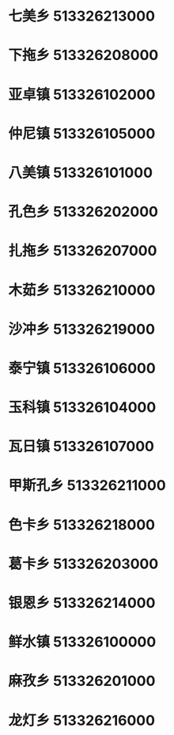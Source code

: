 # 七美乡 513326213000
# 下拖乡 513326208000
# 亚卓镇 513326102000
# 仲尼镇 513326105000
# 八美镇 513326101000
# 孔色乡 513326202000
# 扎拖乡 513326207000
# 木茹乡 513326210000
# 沙冲乡 513326219000
# 泰宁镇 513326106000
# 玉科镇 513326104000
# 瓦日镇 513326107000
# 甲斯孔乡 513326211000
# 色卡乡 513326218000
# 葛卡乡 513326203000
# 银恩乡 513326214000
# 鲜水镇 513326100000
# 麻孜乡 513326201000
# 龙灯乡 513326216000
